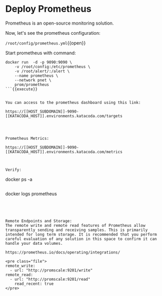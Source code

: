 # Deploy Prometheus

Prometheus is an open-source monitoring solution.

Now, let's see the prometheus configuration:

`/root/config/prometheus.yml`{{open}}


Start prometheus with command:


```
docker run  -d -p 9090:9090 \
    -v /root/config:/etc/prometheus \
    -v /root/alert/:/alert \
    --name prometheus \
    --network pnet \
    prom/prometheus
```{{execute}}


You can access to the prometheus dashboard using this link:

https://[[HOST_SUBDOMAIN]]-9090-[[KATACODA_HOST]].environments.katacoda.com/targets




Prometheus Metrics:

https://[[HOST_SUBDOMAIN]]-9090-[[KATACODA_HOST]].environments.katacoda.com/metrics



Verify:

```
docker ps -a
```{{execute}}

```
docker logs prometheus
```{{execute}}




Remote Endpoints and Storage:
The remote write and remote read features of Prometheus allow transparently sending and receiving samples. This is primarily intended for long term storage. It is recommended that you perform careful evaluation of any solution in this space to confirm it can handle your data volumes.

https://prometheus.io/docs/operating/integrations/

<pre class="file">
remote_write:
  - url: "http://promscale:9201/write"
remote_read:
  - url: "http://promscale:9201/read"
    read_recent: true
</pre>
